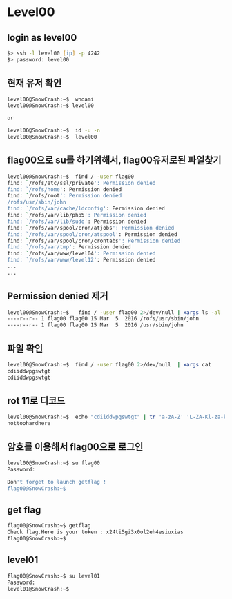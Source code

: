 # Level00

## login as level00

```zsh
$> ssh -l level00 [ip] -p 4242
$> password: level00
```

## 현재 유저 확인

```zsh
level00@SnowCrash:~$  whoami
level00@SnowCrash:~$ level00

or

level00@SnowCrash:~$  id -u -n
level00@SnowCrash:~$  level00
```

## flag00으로 su를 하기위해서, flag00유저로된 파일찾기

```zsh
level00@SnowCrash:~$  find / -user flag00
find: `/rofs/etc/ssl/private': Permission denied
find: `/rofs/home': Permission denied
find: `/rofs/root': Permission denied
/rofs/usr/sbin/john
find: `/rofs/var/cache/ldconfig': Permission denied
find: `/rofs/var/lib/php5': Permission denied
find: `/rofs/var/lib/sudo': Permission denied
find: `/rofs/var/spool/cron/atjobs': Permission denied
find: `/rofs/var/spool/cron/atspool': Permission denied
find: `/rofs/var/spool/cron/crontabs': Permission denied
find: `/rofs/var/tmp': Permission denied
find: `/rofs/var/www/level04': Permission denied
find: `/rofs/var/www/level12': Permission denied
...
...
```

## Permission denied 제거

```zsh
level00@SnowCrash:~$   find / -user flag00 2>/dev/null | xargs ls -al
----r--r-- 1 flag00 flag00 15 Mar  5  2016 /rofs/usr/sbin/john
----r--r-- 1 flag00 flag00 15 Mar  5  2016 /usr/sbin/john
```

## 파일 확인

```zsh
level00@SnowCrash:~$  find / -user flag00 2>/dev/null  | xargs cat
cdiiddwpgswtgt
cdiiddwpgswtgt
```

## rot 11로 디코드

```zsh
level00@SnowCrash:~$  echo "cdiiddwpgswtgt" | tr 'a-zA-Z' 'L-ZA-Kl-za-k'
nottoohardhere
```

## 암호를 이용해서 flag00으로 로그인

```zsh
level00@SnowCrash:~$ su flag00
Password:

Don't forget to launch getflag !
flag00@SnowCrash:~$

```

## get flag

```zsh
flag00@SnowCrash:~$ getflag
Check flag.Here is your token : x24ti5gi3x0ol2eh4esiuxias
flag00@SnowCrash:~$
```

## level01

```zsh
flag00@SnowCrash:~$ su level01
Password:
level01@SnowCrash:~$
```
